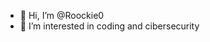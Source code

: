 - 👋 Hi, I’m @Roockie0
- 👀 I’m interested in coding and cibersecurity
<!---
Roockie0/Roockie0 is a ✨ special ✨ repository because its `README.md` (this file) appears on your GitHub profile.
You can click the Preview link to take a look at your changes.
--->
